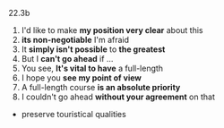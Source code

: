 22.3b

1. I'd like to make **my position very clear** about this
2. **its non-negotiable**  I'm afraid
3. It **simply isn't possible** to **the greatest**
4. But I **can't go ahead** if ...
5. You see, **It's vital to have** a full-length
6. I hope you **see my point of view**
7. A full-length course **is an absolute priority**
8. I couldn't go ahead **without your agreement** on that


- preserve touristical qualities